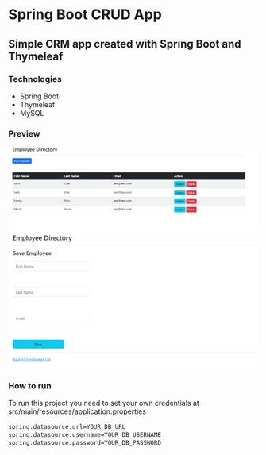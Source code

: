 # Spring Boot CRUD App

## Simple CRM app created with Spring Boot and Thymeleaf

### Technologies
-   Spring Boot
-   Thymeleaf
-   MySQL

### Preview
![preview](assets/1.PNG)
![preview](assets/2.PNG)


### How to run

To run this project you need to set your own credentials at src/main/resources/application.properties

```
spring.datasource.url=YOUR_DB_URL
spring.datasource.username=YOUR_DB_USERNAME
spring.datasource.password=YOUR_DB_PASSWORD
```